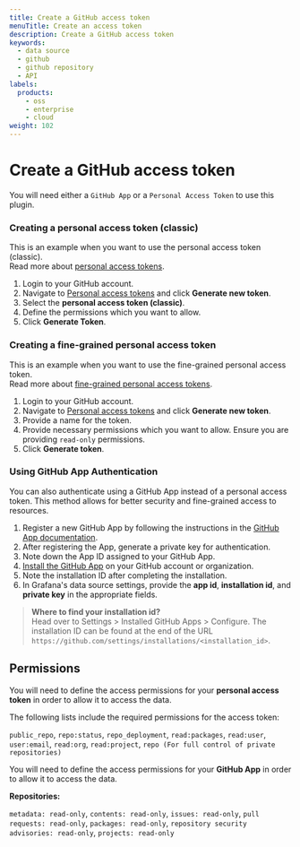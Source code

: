 ```yaml
---
title: Create a GitHub access token
menuTitle: Create an access token
description: Create a GitHub access token
keywords:
  - data source
  - github
  - github repository
  - API
labels:
  products:
    - oss
    - enterprise
    - cloud
weight: 102
---
```


# Create a GitHub access token

You will need either a `GitHub App` or a `Personal Access Token` to use this plugin.

### Creating a personal access token (classic)

This is an example when you want to use the personal access token (classic). \
Read more about [personal access tokens](https://docs.github.com/en/authentication/keeping-your-account-and-data-secure/managing-your-personal-access-tokens).

1. Login to your GitHub account.
1. Navigate to [Personal access tokens](https://github.com/settings/tokens) and click **Generate new token**.
1. Select the **personal access token (classic)**.
1. Define the permissions which you want to allow.
1. Click **Generate Token**.

### Creating a fine-grained personal access token

This is an example when you want to use the fine-grained personal access token. \
Read more about [fine-grained personal access tokens](https://docs.github.com/en/authentication/keeping-your-account-and-data-secure/managing-your-personal-access-tokens#creating-a-fine-grained-personal-access-token).

1. Login to your GitHub account.
1. Navigate to [Personal access tokens](https://github.com/settings/tokens?type=beta) and click **Generate new token**.
1. Provide a name for the token.
1. Provide necessary permissions which you want to allow. Ensure you are providing `read-only` permissions.
1. Click **Generate token**.

### Using GitHub App Authentication

You can also authenticate using a GitHub App instead of a personal access token. This method allows for better security and fine-grained access to resources.

1. Register a new GitHub App by following the instructions in the [GitHub App documentation](https://docs.github.com/en/apps/creating-github-apps/registering-a-github-app/registering-a-github-app).
1. After registering the App, generate a private key for authentication.
1. Note down the App ID assigned to your GitHub App.
1. [Install the GitHub App](https://docs.github.com/en/apps/using-github-apps/installing-your-own-github-app) on your GitHub account or organization.
1. Note the installation ID after completing the installation.
1. In Grafana's data source settings, provide the **app id**, **installation id**, and **private key** in the appropriate fields.

> **Where to find your installation id?** \
> Head over to Settings > Installed GitHub Apps > Configure. The installation ID can be found at the end of the URL `https://github.com/settings/installations/<installation_id>`.

## Permissions

You will need to define the access permissions for your **personal access token** in order to allow it to access the data.

The following lists include the required permissions for the access token:

`public_repo`, `repo:status`, `repo_deployment`, `read:packages`, `read:user`, `user:email`, `read:org`, `read:project`, `repo (For full control of private repositories)`

You will need to define the access permissions for your **GitHub App** in order to allow it to access the data.

**Repositories:**

`metadata: read-only`, `contents: read-only`, `issues: read-only`, `pull requests: read-only`, `packages: read-only`, `repository security advisories: read-only`, `projects: read-only`
